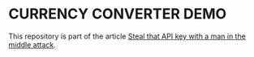 # CURRENCY CONVERTER DEMO

This repository is part of the article [Steal that API key with a man in the middle attack](https://blog.approov.io/steal-that-api-key-with-a-man-in-the-middle-attack).
